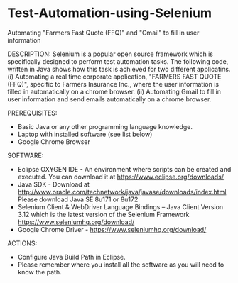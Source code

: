 # Test-Automation-using-Selenium

Automating "Farmers Fast Quote (FFQ)" and "Gmail" to fill in user information 

DESCRIPTION:
Selenium is a popular open source framework which is specifically designed to perform test automation tasks. The following code, written in Java shows how this task is achieved for two different applicatins.
  (i) Automating a real time corporate application, "FARMERS FAST QUOTE (FFQ)", specific to Farmers Insurance Inc., where the user information is filled in automatically on a chrome browser.
  (ii) Automating Gmail to fill in user information and send emails automatically on a chrome browser.

PREREQUISITES:
 * Basic Java or any other programming language knowledge.
 * Laptop with installed software (see list below)
 * Google Chrome Browser
 
SOFTWARE:
 * Eclipse OXYGEN IDE - An environment where scripts can be created and executed. You can download it at      https://www.eclipse.org/downloads/
 * Java SDK - Download at http://www.oracle.com/technetwork/java/javase/downloads/index.html  Please download Java SE 8u171 or    8u172
 * Selenium Client & WebDriver Language Bindings – Java Client Version 3.12 which is the latest version of the Selenium Framework https://www.seleniumhq.org/download/
 * Google Chrome Driver - https://www.seleniumhq.org/download/
 
ACTIONS:
 * Configure Java Build Path in Eclipse.
 * Please remember where you install all the software as you will need to know the path.
